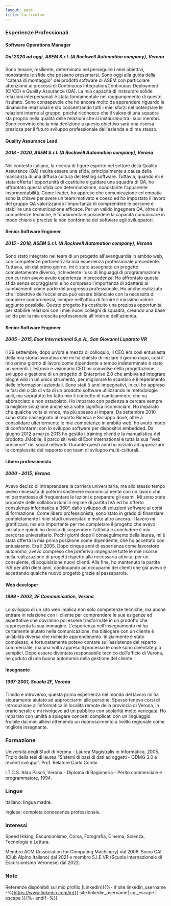 ```yaml
---
layout: page
title: Curriculum
---
```


### Esperienze Professionali

#### Software Operations Manager
##### Dal 2020 ad oggi, ASEM S.r.l. (A Rockwell Automation company), Verona

Sono tenace, resiliente, determinato nel perseguire i miei obiettivi, nonostante le sfide che possano presentarsi. Sono oggi alla guida della "catena di montaggio" dei prodotti software di ASEM con particolare attenzione ai processi di Continuous Integration/Continuous Deployment (CI/CD) e Quality Assurance (QA). La mia capacità di instaurare solide relazioni interpersonali è stata fondamentale nel raggiungimento di questo risultato. Sono consapevole che ho ancora molto da apprendere riguardo le dinamiche relazionali e sto concentrando tutti i miei sforzi nel potenziare le relazioni interne al gruppo, poiché riconosco che il valore di una squadra sta proprio nella qualità delle relazioni che si instaurano tra i suoi membri. Sono convinto che la mia dedizione a questo obiettivo sarà una risorsa preziosa per il futuro sviluppo professionale dell'azienda e di me stesso.

#### Quality Assurance Lead
##### 2018 - 2020, ASEM S.r.l. (A Rockwell Automation company), Verona

Nel contesto italiano, la ricerca di figure esperte nel settore della Quality Assurance (QA) risulta essere una sfida, principalmente a causa della mancanza di una diffusa cultura del testing software. Tuttavia, quando mi è stata offerta l'opportunità di costituire e guidare una squadra di QA, ho affrontato questa sfida con determinazione, nonostante l'apparente insormontabilità. Come leader, ho appreso che comunicazione ed empatia sono la chiave per avere un team motivato e coeso ed ho impostato il lavoro del gruppo QA valorizzando l'importanza di comprendere le persone e stabilire una comunicazione efficace. Per un valido ingegnere QA, oltre alle competenze tecniche, è fondamentale possedere la capacità comunicare in modo chiaro e preciso le non conformità del software agli sviluppatori.

#### Senior Software Engineer
##### 2015 - 2018, ASEM S.r.l. (A Rockwell Automation company), Verona

Sono stato integrato nel team di un progetto all'avanguardia in ambito web, con competenze pertinenti alla mia esperienza professionale precedente. Tuttavia, sin dal primo giorno, mi è stato assegnato un progetto completamente diverso, richiedente l'uso di linguaggi di programmazione con cui non avevo avuto esperienza in precedenza. Ho affrontato questa sfida senza scoraggiarmi e ho compreso l'importanza di adattarsi ai cambiamenti come parte del progresso professionale. Ho anche realizzato che l'obiettivo dell'eccellenza può essere bilanciato con la necessità di compiere compromessi, sempre nell'ottica di fornire il massimo valore aggiunto possibile. Questo progetto ha costituito una preziosa opportunità per stabilire relazioni con i miei nuovi colleghi di squadra, creando una base solida per la mia crescita professionale all'interno dell'azienda.

#### Senior Software Engineer
##### 2005 - 2015, Exor International S.p.A., San Giovanni Lupatoto VR

Il 29 settembre, dopo un’ora e mezza di colloquio, il CEO era così entusiasta della mia storia lavorativa che mi ha chiesto di iniziare il giorno dopo, così il mio primo giorno di lavoro come dipendente a tempo indeterminato è stato un venerdì. L’estroso e visionario CEO mi coinvolse nella progettazione, sviluppo e gestione di un progetto di Enterprise 2.0 che ambiva ad integrare blog e wiki in un unico strumento, per migliorare lo scambio e il reperimento delle informazioni aziendali. Sono stati 5 anni impegnativi, in cui ho appreso le fasi del ciclo di vita di un prodotto software utilizzando le metodologie agili, ma sopratutto ho fatto mio il concetto di cambiamento, che va abbracciato e non ostacolato. Ho imparato con pazienza a cercare sempre la migliore soluzione anche se a volte significa ricominciare. Ho imparato che qualche volta si vince, ma più spesso si impara. Da settembre 2010 sono stato riassegnato al reparto Ricerca e Sviluppo dove, oltre a consolidare ulteriormente le mie competenze in ambito web, ho avuto modo di confrontarmi con lo sviluppo software per dispositivi embedded. Da giugno 2012 a marzo 2013 ho gestito i training clienti e la manualistica del prodotto JMobile, il parco siti web di Exor International e tutta la sua “web presence” nei social network. Durante questi anni ho iniziato ad apprezzare le complessità del rapporto con team di sviluppo multi-culturali.

#### Libero professionista
##### 2000 - 2015, Verona

Avevo deciso di intraprendere la carriera universitaria, ma allo stesso tempo avevo necessità di potermi sostenere economicamente con un lavoro che mi permettesse di frequentare le lezioni e preparare gli esami. Mi sono state proposte delle collaborazioni in regime di partita IVA ed ho offerto consulenza informatica a 360°, dallo sviluppo di soluzioni software ai corsi di formazione. Come libero professionista, sono stato in grado di finanziare completamente i miei studi universitari e molto altro ancora. Il lavoro mi gratificava, ma era importante per me completare il progetto che avevo iniziato e quindi ho deciso di sospendere l'attività e concludere il mio percorso universitario. Pochi giorni dopo il conseguimento della laurea, mi è stata offerta la mia prima posizione come dipendente, che ho accettato con entusiasmo. Era il 2005. Dopo cinque anni di esperienza come lavoratore autonomo, avevo compreso che preferivo impegnare tutte le mie risorse nella realizzazione di progetti rispetto alla necessaria attività, per un consulente, di acquisizione nuovi clienti. Alla fine, ho mantenuto la partita IVA per altri dieci anni, continuando ad occuparmi dei clienti che già avevo e accettando qualche nuovo progetto grazie al passaparola.

#### Web developer
##### 1999 - 2002, 2F Communication, Verona

Lo sviluppo di un sito web implica non solo competenze tecniche, ma anche entrare in relazione con il cliente per comprendere le sue esigenze ed aspettative che dovranno poi essere trasformate in un prodotto che rappresenta la sua immagine. L'esperienza nell’insegnamento mi ha certamente aiutato nella comunicazione, ma dialogare con un cliente è un’abilità diversa che richiede apprendimento. Inizialmente è stato complesso, e fortunatamente potevo contare sull’assistenza del reparto commerciale, ma una volta appreso il processo le cose sono diventate più semplici. Dopo essere diventato responsabile tecnico dell’ufficio di Verona, ho goduto di una buona autonomia nella gestione del cliente.

#### Insegnante
##### 1997-2001, Scuola 2F, Verona

Timido e introverso, questa prima esperienza nel mondo del lavoro mi ha sicuramente aiutato ad approcciarmi alle persone. Spesso tenevo corsi di introduzione all’informatica in località remote della provincia di Verona, in orario serale e mi rivolgevo ad un pubblico con scolarità molto variegata. Ho imparato con umiltà a spiegare concetti complicati con un linguaggio fruibile dai miei allievi ottenendo un riconoscimento a livello regionale come migliore insegnante.

### Formazione
Università degli Studi di Verona - Laurea Magistralis in Informatica, 2005. Titolo della tesi di laurea “Sistemi di basi di dati ad oggetti - ODMG 3.0 e recenti sviluppi”. Prof. Relatore Carlo Combi.

I.T.C.S. Aldo Pasoli, Verona - Diploma di Ragioneria - Perito commerciale e programmatore, 1994.

### Lingue
Italiano: lingua madre.

Inglese: completa conoscenza professionale.

### Interessi
Speed Hiking, Escursionismo, Corsa, Fotografia, Cinema, Scienza, Tecnologia e Lettura. 

Membro ACM (Association for Computing Machinery) dal 2006. Socio CAI (Club Alpino Italiano) dal 2021 e membro S.I.E.VR (Scuola Internazionale di Escursionismo Veronese) dal 2022.

### Note
Referenze disponibili sul mio profilo [LinkedIn]({%- if site.linkedin_username -%}https://www.linkedin.com/in/{{ site.linkedin_username| cgi_escape | escape }}{%- endif -%}).
